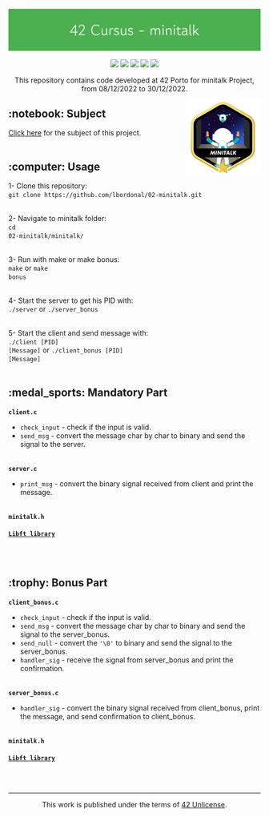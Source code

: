 <p align="center">
  <img src="https://github.com/lbordonal/lbordonal/blob/main/.images/42_Cursus_-_minitalk.png">
</p>

<p align="center">
	<img src="https://img.shields.io/badge/score-125%20%2F%20100%20%E2%98%85-9cf?style=flat-square" />
	<img src="https://img.shields.io/github/languages/code-size/lbordonal/02-minitalk?style=flat-square" />
	<img src="https://img.shields.io/github/languages/count/lbordonal/02-minitalk?style=flat-square" />
	<img src="https://img.shields.io/github/languages/top/lbordonal/02-minitalk?style=flat-square" />
	<img src="https://img.shields.io/github/last-commit/lbordonal/02-minitalk?style=flat-square" />
</p>

<p align="center">
This repository contains code developed at 42 Porto for minitalk Project, from 08/12/2022 to 30/12/2022.
</p>

<img src="https://github.com/lbordonal/lbordonal/blob/main/.42_badges/minitalkm.png" align="right" />
<h2>
	 :notebook: Subject
</h2>
<a href="https://github.com/lbordonal/02-minitalk/blob/main/Subject/en.subject.pdf">Click here</a> for the subject of this project.
<br /><br />

<h2 align="left">
	:computer: Usage
</h2>
1- Clone this repository: </br>
<code>git clone https://github.com/lbordonal/02-minitalk.git</code> </br></br>

2- Navigate to minitalk folder: </br>
<code>cd 02-minitalk/minitalk/</code><br /><br />

3- Run with make or make bonus: </br>
<code>make</code> or <code>make bonus</code><br /><br />

4- Start the server to get his PID with: </br>
<code>./server</code> or <code>./server_bonus</code><br /><br />

5- Start the client and send message with: </br>
<code>./client [PID] [Message]</code> or <code>./client_bonus [PID] [Message]</code><br /><br />

<h2 align="left">
	:medal_sports: Mandatory Part
</h2>

**`client.c`**

* `check_input`		- check if the input is valid.
* `send_msg`		- convert the message char by char to binary and send the signal to the server.</br></br>


**`server.c`**

* `print_msg`		- convert the binary signal received from client and print the message.</br></br>

**`minitalk.h`**</br></br>
[**`Libft library`**](https://github.com/lbordonal/00-Libft)

<br /><br />

<h2 align="left">
	:trophy: Bonus Part
</h2>

**`client_bonus.c`**

* `check_input`		- check if the input is valid.
* `send_msg`		- convert the message char by char to binary and send the signal to the server_bonus.
* `send_null`		- convert the <code>'\0'</code> to binary and send the signal to the server_bonus.
* `handler_sig`		- receive the signal from server_bonus and print the confirmation. </br></br>

**`server_bonus.c`**

* `handler_sig`		- convert the binary signal received from client_bonus, print the message, and send confirmation to client_bonus.</br></br>

**`minitalk.h`**</br></br>
[**`Libft library`**](https://github.com/lbordonal/00-Libft)

<br />
<br />
<hr/>
<p align="center">
This work is published under the terms of <a href="https://github.com/gcamerli/42unlicense">42 Unlicense</a>.
</p>
